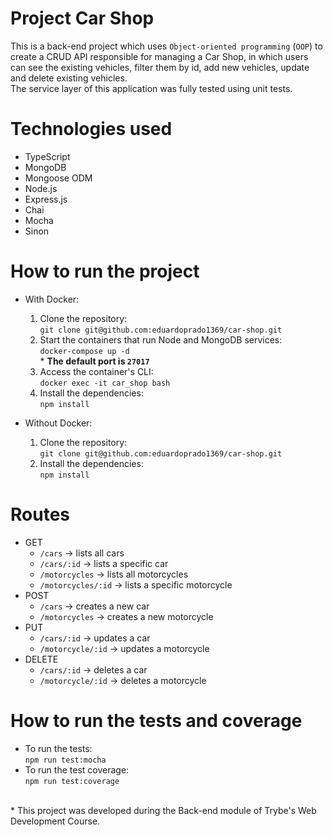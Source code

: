 # Project Car Shop

This is a back-end project which uses `Object-oriented programming` (`OOP`) to create a CRUD API responsible for managing a Car Shop, in which users can see the existing vehicles, filter them by id, add new vehicles, update and delete existing vehicles.  
The service layer of this application was fully tested using unit tests.

# Technologies used
* TypeScript
* MongoDB
* Mongoose ODM
* Node.js
* Express.js
* Chai
* Mocha
* Sinon

# How to run the project
* With Docker:  
  1. Clone the repository:  
     `git clone git@github.com:eduardoprado1369/car-shop.git`  
  2. Start the containers that run Node and MongoDB services:  
    `docker-compose up -d` <br> * **The default port is `27017`** <br>
  3. Access the container's CLI: <br>
    `docker exec -it car_shop bash` <br>
  4. Install the dependencies: <br>
    `npm install`
    
* Without Docker: <br>
  1. Clone the repository: <br>
    `git clone git@github.com:eduardoprado1369/car-shop.git` <br>
  2. Install the dependencies: <br>
    `npm install`

# Routes
* GET
  * `/cars` -> lists all cars
  * `/cars/:id` -> lists a specific car
  * `/motorcycles` -> lists all motorcycles
  * `/motorcycles/:id` -> lists a specific motorcycle
* POST
  * `/cars` -> creates a new car
  * `/motorcycles` -> creates a new motorcycle
* PUT
  * `/cars/:id` -> updates a car
  * `/motorcycle/:id` -> updates a motorcycle
* DELETE
  * `/cars/:id` -> deletes a car
  * `/motorcycle/:id` -> deletes a motorcycle

# How to run the tests and coverage
* To run the tests:  
  `npm run test:mocha`
* To run the test coverage:  
  `npm run test:coverage`
    
<br>
* This project was developed during the Back-end module of Trybe's Web Development Course.
